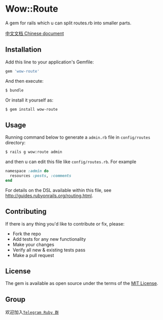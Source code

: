 # Wow::Route
A gem for rails which u can split routes.rb into smaller parts.

[中文文档 Chinese document](/README-CN.md)

## Installation
Add this line to your application's Gemfile:

```ruby
gem 'wow-route'
```

And then execute:
```bash
$ bundle
```

Or install it yourself as:
```bash
$ gem install wow-route
```

## Usage
Running command below to generate a `admin.rb` file in `config/routes` directory:

```bash
$ rails g wow:route admin
```
and then u can edit this file like `config/routes.rb`.
For example
```ruby
namespace :admin do
  resources :posts, :comments
end
```
For details on the DSL available within this file, see http://guides.rubyonrails.org/routing.html.

## Contributing
If there is any thing you'd like to contribute or fix, please:

- Fork the repo
- Add tests for any new functionality
- Make your changes
- Verify all new & existing tests pass
- Make a pull request

## License
The gem is available as open source under the terms of the [MIT License](http://opensource.org/licenses/MIT).

## Group
欢迎加入[`Telegram Ruby 群`](https://t.me/joinchat/DT4gRA5methtroPJ-lIYKQ)
